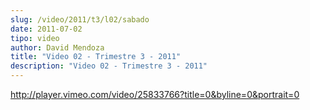 ```yaml
---
slug: /video/2011/t3/l02/sabado
date: 2011-07-02
tipo: video
author: David Mendoza
title: "Video 02 - Trimestre 3 - 2011"
description: "Video 02 - Trimestre 3 - 2011"
---
```


http://player.vimeo.com/video/25833766?title=0&byline=0&portrait=0
